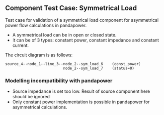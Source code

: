 <!--
SPDX-FileCopyrightText: Contributors to the Power Grid Model project <powergridmodel@lfenergy.org>

SPDX-License-Identifier: MPL-2.0
-->

## Component Test Case: Symmetrical Load

Test case for validation of a symmetrical load component  for asymmetrical power flow calculations in pandapower.

- A symmetrical load can be in open or closed state.
- It can be of 3 types: constant power, constant impedance and constant current.

The circuit diagram is as follows:

```
source_4--node_1--line_3--node_2--sym_load_6    (const_power)
                          node_2--sym_load_7    (status=0)
```

### Modelling incompatibility with pandapower

- Source impedance is set too low. Result of source component here should be ignored
- Only constant power implementation is possible in pandapower for asymmetrical calculations.
